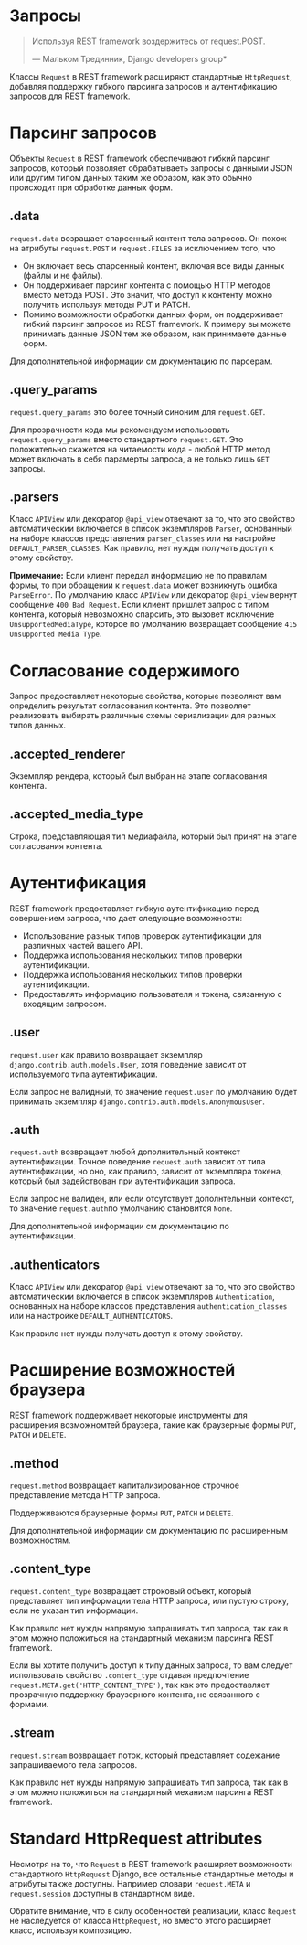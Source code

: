 # Запросы

> Используя REST framework воздержитесь от request.POST.
> 
> — Мальком Трединник, Django developers group*

Классы `Request` в REST framework расширяют стандартные `HttpRequest`, добавляя поддержку гибкого парсинга запросов и аутентификацию запросов для REST framework.

# Парсинг запросов

Объекты `Request` в REST framework обеспечивают гибкий парсинг запросов, который позволяет обрабатываеть запросы с данными JSON или другим типом данных таким же образом, как это обычно происходит при обработке данных форм.

## .data

`request.data` возращает спарсенный контент тела запросов. Он похож на атрибуты `request.POST` и `request.FILES` за исключением того, что

* Он включает весь спарсенный контент, включая все виды данных (файлы и не файлы).
* Он поддерживает парсинг контента с помощью HTTP методов вместо метода POST. Это значит, что доступ к контенту можно получить используя методы PUT и PATCH.
* Помимо возможности обработки данных форм, он поддерживает гибкий парсинг запросов из REST framework. К примеру вы можете принимать данные JSON тем же образом, как принимаете данные форм.

Для дополнительной информации см документацию по парсерам.

## .query_params

`request.query_params` это более точный синоним для `request.GET`.

Для прозрачности кода мы рекомендуем использовать `request.query_params` вместо стандартного `request.GET`. Это положительно скажется на читаемости кода - любой HTTP метод может включать в себя парамерты запроса, а не только лишь `GET` запросы.

## .parsers

Класс `APIView` или декоратор `@api_view` отвечают за то, что это свойство автоматическии включается в список экземпляров `Parser`, основанный на наборе классов представления `parser_classes` или на настройке `DEFAULT_PARSER_CLASSES`. Как правило, нет нужды получать доступ к этому свойству.

**Примечание:** Если клиент передал информацию не по правилам формы, то при обращении к `request.data` может возникнуть ошибка `ParseError`. По умолчанию класс `APIView` или декоратор `@api_view` вернут сообщение `400 Bad Request`. Если клиент пришлет запрос с типом контента, который невозможно спарсить, это вызовет исключение `UnsupportedMediaType`, которое по умолчанию возвращает сообщение `415 Unsupported Media Type`.

# Согласование содержимого

Запрос предоставляет некоторые свойства, которые позволяют вам определить результат согласования контента. Это позволяет реализовать выбирать различные схемы сериализации для разных типов данных.

## .accepted_renderer

Экземпляр рендера, который был выбран на этапе согласования контента.

## .accepted_media_type

Строка, представляющая тип медиафайла, который был принят на этапе согласования контента.

# Аутентификация

REST framework предоставляет гибкую аутентификацию перед совершением запроса, что дает следующие возможности:

* Использование разных типов проверок аутентификации для различных частей вашего API.
* Поддержка использования нескольких типов проверки аутентификации.
* Поддержка использования нескольких типов проверки аутентификации.
* Предоставлять информацию пользователя и токена, связанную с входящим запросом.

## .user

`request.user` как правило возвращает экземпляр `django.contrib.auth.models.User`, хотя поведение зависит от используемого типа аутентификации.

Если запрос не валидный, то значение `request.user` по умолчанию будет принимать экземпляр `django.contrib.auth.models.AnonymousUser`.

## .auth

`request.auth` возвращает любой дополнительный контекст аутентификации. Точное поведение `request.auth` зависит от типа аутентификации, но оно, как правило, зависит от экземпляра токена, который был задействован при аутентификации запроса.

Если запрос не валиден, или если отсутствует дополнтельный контекст, то значение `request.auth`по умолчанию становится `None`.

Для дополнительной информации см документацию по аутентификации.

## .authenticators

Класс `APIView` или декоратор `@api_view` отвечают за то, что это свойство автоматическии включается в список экземпляров `Authentication`, основанных на наборе классов представления `authentication_classes` или на настройке `DEFAULT_AUTHENTICATORS`.

Как правило нет нужды получать доступ к этому свойству.

# Расширение возможностей браузера

REST framework поддерживает некоторые инструменты для расширения возможномтей браузера, такие как браузерные формы `PUT`, `PATCH` и `DELETE`.

## .method

`request.method` возвращает капитализированное строчное представление метода HTTP запроса.

Поддерживаются браузерные формы `PUT`, `PATCH` и `DELETE`.

Для дополнительной информации см документацию по расширенным возможностям.

## .content_type

`request.content_type` возвращает строковый объект, который представляет тип информации тела HTTP запроса, или пустую строку, если не указан тип информации.

Как правило нет нужды напрямую запрашивать тип запроса, так как в этом можно положиться на стандартный механизм парсинга REST framework.

Если вы хотите получить доступ к типу данных запроса, то вам следует использовать свойство `.content_type` отдавая предпочтение `request.META.get('HTTP_CONTENT_TYPE')`, так как это предоставляет прозрачную поддержку браузерного контента, не связанного с формами.

## .stream

`request.stream` возвращает поток, который представляет содежание запрашиваемого тела запросов.

Как правило нет нужды напрямую запрашивать тип запроса, так как в этом можно положиться на стандартный механизм парсинга REST framework.

# Standard HttpRequest attributes

Несмотря на то, что `Request` в REST framework расширяет возможности стандартного `HttpRequest` Django, все остальные стандартные методы и атрибуты также доступны. Например словари `request.META` и `request.session` доступны в стандартном виде.

Обратите внимание, что в силу особенностей реализации, класс `Request` не наследуется от класса `HttpRequest`, но вместо этого расширяет класс, используя композицию.
